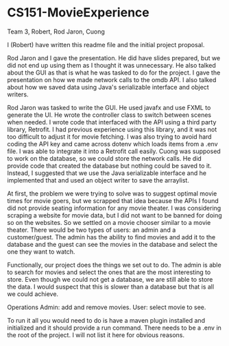 # CS151-MovieExperience

Team 3, Robert, Rod Jaron, Cuong

I (Robert) have written this readme file and the initial project proposal.

Rod Jaron and I gave the presentation. He did have slides prepared, but we did not end up using them as I thought it was unnecessary. He also talked about the GUI as that is what he was tasked to do for the project. I gave the presentation on how we made network calls to the omdb API. I also talked about how we saved data using Java's serializable interface and object writers.

Rod Jaron was tasked to write the GUI. He used javafx and use FXML to generate the UI. He wrote the controller class to switch between scenes when needed. I wrote code that interfaced with the API using a third party library, Retrofit. I had previous experience using this library, and it was not too difficult to adjust it for movie fetching. I was also trying to avoid hard coding the API key and came across dotenv which loads items from a .env file. I was able to integrate it into a Retrofit call easily. Cuong was supposed to work on the database, so we could store the network calls. He did provide code that created the database but nothing could be saved to it. Instead, I suggested that we use the Java serializable interface and he implemented that and used an object writer to save the arraylist.

At first, the problem we were trying to solve was to suggest optimal movie times for movie goers, but we scrapped that idea because the APIs I found did not provide seating information for any movie theater. I was considering scraping a website for movie data, but I did not want to be banned for doing so on the websites. So we settled on a movie chooser similar to a movie theater. There would be two types of users: an admin and a customer/guest. The admin has the ability to find movies and add it to the database and the guest can see the movies in the database and select the one they want to watch.

Functionally, our project does the things we set out to do. The admin is able to search for movies and select the ones that are the most interesting to store. Even though we could not get a database, we are still able to store the data. I would suspect that this is slower than a database but that is all we could achieve.

Operations Admin: add and remove movies. User: select movie to see.

To run it all you would need to do is have a maven plugin installed and initialized and it should provide a run command. There needs to be a .env in the root of the project. I will not list it here for obvious reasons.
